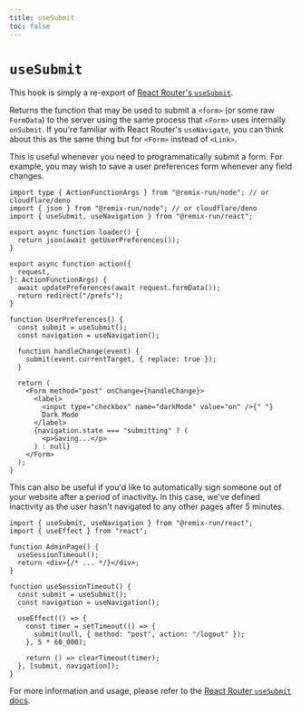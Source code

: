 ```yaml
---
title: useSubmit
toc: false
---
```


# `useSubmit`

<docs-info>This hook is simply a re-export of [React Router's `useSubmit`][rr-usesubmit].</docs-info>

Returns the function that may be used to submit a `<form>` (or some raw `FormData`) to the server using the same process that `<Form>` uses internally `onSubmit`. If you're familiar with React Router's `useNavigate`, you can think about this as the same thing but for `<Form>` instead of `<Link>`.

This is useful whenever you need to programmatically submit a form. For example, you may wish to save a user preferences form whenever any field changes.

```tsx filename=app/routes/prefs.tsx lines=[3,17,21]
import type { ActionFunctionArgs } from "@remix-run/node"; // or cloudflare/deno
import { json } from "@remix-run/node"; // or cloudflare/deno
import { useSubmit, useNavigation } from "@remix-run/react";

export async function loader() {
  return json(await getUserPreferences());
}

export async function action({
  request,
}: ActionFunctionArgs) {
  await updatePreferences(await request.formData());
  return redirect("/prefs");
}

function UserPreferences() {
  const submit = useSubmit();
  const navigation = useNavigation();

  function handleChange(event) {
    submit(event.currentTarget, { replace: true });
  }

  return (
    <Form method="post" onChange={handleChange}>
      <label>
        <input type="checkbox" name="darkMode" value="on" />{" "}
        Dark Mode
      </label>
      {navigation.state === "submitting" ? (
        <p>Saving...</p>
      ) : null}
    </Form>
  );
}
```

This can also be useful if you'd like to automatically sign someone out of your website after a period of inactivity. In this case, we've defined inactivity as the user hasn't navigated to any other pages after 5 minutes.

```tsx lines=[1,10,15]
import { useSubmit, useNavigation } from "@remix-run/react";
import { useEffect } from "react";

function AdminPage() {
  useSessionTimeout();
  return <div>{/* ... */}</div>;
}

function useSessionTimeout() {
  const submit = useSubmit();
  const navigation = useNavigation();

  useEffect(() => {
    const timer = setTimeout(() => {
      submit(null, { method: "post", action: "/logout" });
    }, 5 * 60_000);

    return () => clearTimeout(timer);
  }, [submit, navigation]);
}
```

<docs-info>For more information and usage, please refer to the [React Router `useSubmit` docs][rr-usesubmit].</docs-info>

[rr-usesubmit]: https://reactrouter.com/hooks/use-submit
